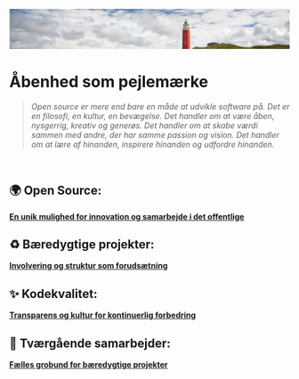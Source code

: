 ![logo](/assets/img/lighthouse-pixabay-banner.png)


# Åbenhed som pejlemærke

>*Open source er mere end bare en måde at udvikle software på. Det er en filosofi, en kultur, en bevægelse. Det handler om at være åben, nysgerrig, kreativ og generøs. Det handler om at skabe værdi sammen med andre, der har samme passion og vision. Det handler om at lære af hinanden, inspirere hinanden og udfordre hinanden.*


<br>

## 🌍 Open Source:

**[En unik mulighed for innovation og samarbejde i det offentlige](/docs/open_source.md)**

## ♻️ Bæredygtige projekter: 

**[Involvering og struktur som forudsætning](/docs/bæredygtighed_i_open_source.md)**

## ✨ Kodekvalitet: 
**[Transparens og kultur for kontinuerlig forbedring](docs/kvalitet_i_kodebasen.md)**

## 🤝 Tværgående samarbejder:
**[ Fælles grobund for bæredygtige projekter](/docs/tvaergående_samarbejde.md)**

